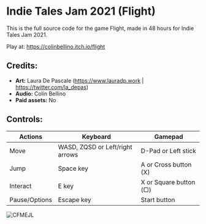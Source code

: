 # Indie Tales Jam 2021 (Flight)

This is the full source code for the game Flight, made in 48 hours for Indie Tales Jam 2021.

Play at: https://colinbellino.itch.io/flight

## Credits:

- **Art:** Laura De Pascale (https://www.lauradp.work | https://twitter.com/la_depas)
- **Audio:** Colin Bellino
- **Paid assets:** No

## Controls:

| Actions       | Keyboard                        | Gamepad                |
| ------------- | ------------------------------- | ---------------------- |
| Move          | WASD, ZQSD or Left/right arrows | D-Pad or Left stick    |
| Jump          | Space key                       | A or Cross button (X)  |
| Interact      | E key                           | X or Square button (▢) |
| Pause/Options | Escape key                 | Start button           |

![CFMEJL](https://user-images.githubusercontent.com/622180/128102969-82746e2f-3563-4126-9956-68aa34fbb538.png)
